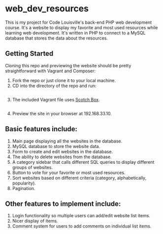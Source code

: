 # web_dev_resources

This is my project for Code Louisville's back-end PHP web development course. It's a website to display my favorite and most used resources while learning web development. It's written in PHP to connect to a MySQL database that stores the data about the resources.

<h2>Getting Started</h2>
Cloning this repo and previewing the website should be pretty straightforward with Vagrant and Composer:
<ol>
<li>Fork the repo or just clone it to your local machine.</li>
<li>CD into the directory of the repo and run:</li>

```vagrant up
```
<li>The included Vagrant file uses <a href="box.scotch.io">Scotch Box</a>.</li>

```composer install
```
<li>Preview the site in your browser at 192.168.33.10. </li>
</ol>

<h2>Basic features include:</h2>
<ol>
  <li>Main page displaying all the websites in the database.</li>
  <li>MySQL database to store the website data.</li>
  <li>Form to create and edit websites in the database.</li>
  <li>The ability to delete websites from the database.</li>
  <li>A category sidebar that calls different SQL queries to display different groups of websites.</li>
  <li>Button to vote for your favorite or most used resources.</li>
  <li>Sort websites based on different criteria (category, alphabetically, popularity).</li>
  <li>Pagination.</li>
</ol>
    
<h2>Other features to implement include:</h2>
<ol>
  <li>Login functionality so multiple users can add/edit website list items.</li>
  <li>Nicer display of items.</li>
  <li>Comment system for users to add comments on individual list items.</li>
</ol>
